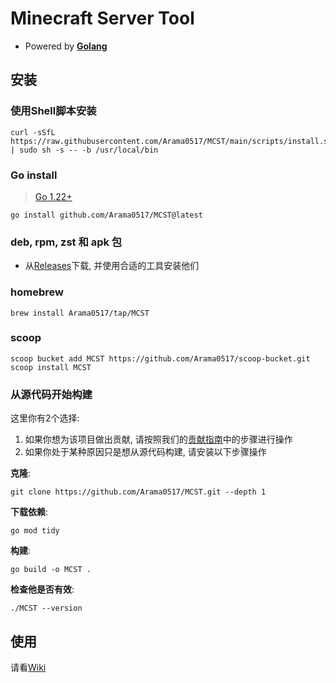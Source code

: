 # Minecraft Server Tool

- Powered by **[Golang](https://go.dev/)**

## 安装

### 使用Shell脚本安装

```shell
curl -sSfL https://raw.githubusercontent.com/Arama0517/MCST/main/scripts/install.sh | sudo sh -s -- -b /usr/local/bin
```

### Go install

> [Go 1.22+](https://go.dev/doc/install)

```shell
go install github.com/Arama0517/MCST@latest
```

### deb, rpm, zst 和 apk 包

- 从[Releases](https://github.com/Arama0517/MCST/releases/latest)下载, 并使用合适的工具安装他们

### homebrew

```shell
brew install Arama0517/tap/MCST
```

### scoop

```shell
scoop bucket add MCST https://github.com/Arama0517/scoop-bucket.git
scoop install MCST
```

### 从源代码开始构建

这里你有2个选择:

1. 如果你想为该项目做出贡献, 请按照我们的[贡献指南](./CONTRIBUTING.md)中的步骤进行操作
2. 如果你处于某种原因只是想从源代码构建, 请安装以下步骤操作

**克隆**:

```shell
git clone https://github.com/Arama0517/MCST.git --depth 1
```

**下载依赖**:

```shell
go mod tidy
```

**构建**:

```shell
go build -o MCST .
```

**检查他是否有效**:

```shell
./MCST --version
```

## 使用

请看[Wiki](https://github.com/Arama0517/MCST/wiki)